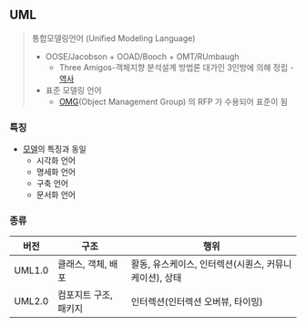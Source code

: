 ## UML

> 통합모델링언어 (Unified Modeling Language)  
> - OOSE/Jacobson + OOAD/Booch + OMT/RUmbaugh
>   - Three Amigos-객체지향 분석설계 방법론 대가인 3인방에 의해 정립 - [역사](https://ko.wikipedia.org/wiki/%ED%86%B5%ED%95%A9_%EB%AA%A8%EB%8D%B8%EB%A7%81_%EC%96%B8%EC%96%B4#%EC%97%AD%EC%82%AC)  
> - 표준 모델링 언어
>   - [OMG](https://www.omg.org/index.htm)(Object Management Group) 의 RFP 가 수용되어 표준이 됨  
> 
> 

### 특징

- [모델](https://github.com/on-Sync/Memo/blob/main/UML/1.%20%EB%AA%A8%EB%8D%B8%EB%A7%81%EC%96%B8%EC%96%B4%EC%9D%98%20%ED%95%84%EC%9A%94%EC%84%B1.md#2-%EB%AA%A8%EB%8D%B8)의 특징과 동일
  - 시각화 언어
  - 명세화 언어
  - 구축 언어
  - 문서화 언어

### 종류

|버전|구조|행위|
|-|-|-|
|UML1.0|클래스, 객체, 배포|활동, 유스케이스, 인터렉션(시퀀스, 커뮤니케이션), 상태|
|UML2.0|컴포지트 구조, 패키지|인터렉션(인터렉션 오버뷰, 타이밍)|

